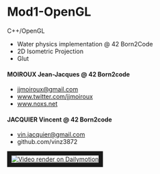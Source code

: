 Mod1-OpenGL
==============

C++/OpenGL
- Water physics implementation @ 42 Born2Code
- 2D Isometric Projection
- Glut

#### MOIROUX Jean-Jacques @ 42 Born2code
- jjmoiroux@gmail.com
- www.twitter.com/jjmoiroux
- www.noxs.net

#### JACQUIER Vincent @ 42 Born2code
- vin.jacquier@gmail.com
- github.com/vinz3872

<a href="http://www.dailymotion.com/video/x2gabjr_mod1-simulation-water-2d-isometric-opengl-c-vincent-jacquier-jean-jacques-moiroux-42-born2code_school" target="_blank">
<img src="http://s2.dmcdn.net/Izgok/280x157-k3C.jpg" 
alt="Video render on Dailymotion" border="10" /></a>
